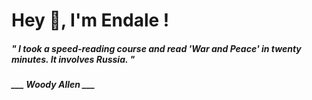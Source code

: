 <h1 title="head"> Hey 👋, I'm Endale !</h1>

**<h5><i>" I took a speed-reading course and read 'War and Peace' in twenty minutes. It involves Russia. "</i></h5>**

*<b>___ Woody Allen ___</b>*
